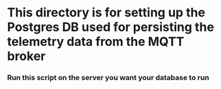 # This directory is for setting up the Postgres DB used for persisting the telemetry data from the MQTT broker

### Run this script on the server you want your database to run

